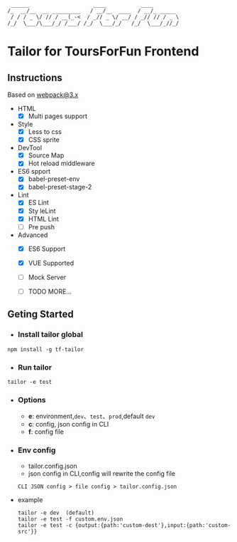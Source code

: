 ```
 ______                    ____           ____
/_  __/__  __ _________   / __/__  ____  / __/_ _____
 / / / _ \/ // / __(_-<  / _// _ \/ __/ / _// // / _ \
/_/  \___/\___/_/ /___/ /_/  \___/_/   /_/  \___/_//_/
```

# Tailor for ToursForFun Frontend

## Instructions
Based on webpack@3.x

- HTML
	- [x] Multi pages support

- Style
	- [x] Less to css
	- [x] CSS sprite

- DevTool
	- [x] Source Map
	- [x] Hot reload middleware

- ES6 spport
	- [x] babel-preset-env
	- [x] babel-preset-stage-2

- Lint
	- [x] ES Lint
	- [x] Sty leLint
	- [x] HTML Lint
	- [ ] Pre push

- Advanced
	- [x] ES6 Support
	- [x] VUE Supported
	- [ ] Mock Server
	- [ ] TODO MORE...


## Geting Started
- ### Install tailor global

```
npm install -g tf-tailor
```

- ### Run tailor

```
tailor -e test
```

- ### Options
	- **e**: environment,`dev`、`test`、`prod`,default `dev`
	- **c**: config, json config in CLI
	- **f**: config file

- ### Env config
	- tailor.config.json
	- json config in CLI,config will rewrite the config file

	```
	CLI JSON config > file config > tailor.config.json
	```
- example

	```
	tailor -e dev  (default)
	tailor -e test -f custom.env.json
	tailor -e test -c {output:{path:'custom-dest'},input:{path:'custom-src'}}
	```
